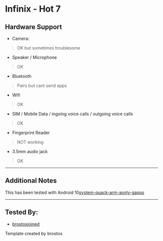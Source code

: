 # Infinix - Hot 7

## Hardware Support

* Camera:
> OK but sometimes troublesome

* Speaker / Microphone
> OK

* Bluetooth
> Pairs but cant send apps

* Wifi
> OK

* SIM / Mobile Data / ingoing voice calls / outgoing voice calls
> OK

* Fingerprint Reader
> NOT working

* 3.5mm audio jack
> OK

***
## Additional Notes

This has been tested with  Android 10[system-quack-arm-aonly-gapps](https://github.com/phhusson/treble_experimentations/releases/download/v222/system-quack-arm-aonly-gapps.img.xz)


***


## Tested By:
* [brostosjoined](https://github.com/brostosjoined)


Template created by brostos